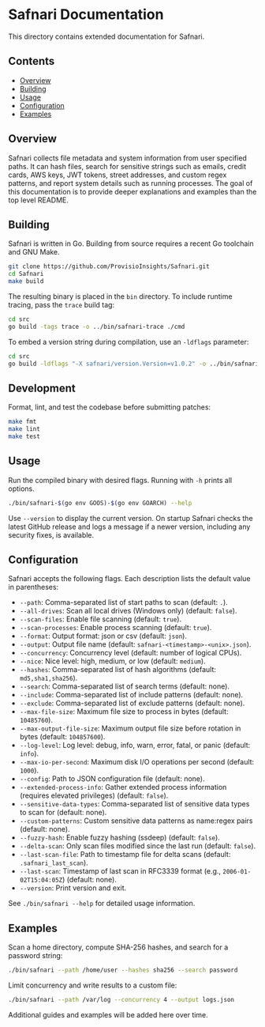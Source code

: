 # Safnari Documentation

This directory contains extended documentation for Safnari.

## Contents

- [Overview](#overview)
- [Building](#building)
- [Usage](#usage)
- [Configuration](#configuration)
- [Examples](#examples)

## Overview

Safnari collects file metadata and system information from user specified paths. It can hash files,
search for sensitive strings such as emails, credit cards, AWS keys, JWT tokens, street addresses,
and custom regex patterns, and report system details such as running processes. The goal of this
documentation is to provide deeper explanations and examples than the top level README.

## Building

Safnari is written in Go. Building from source requires a recent Go toolchain and GNU Make.

```sh
git clone https://github.com/ProvisioInsights/Safnari.git
cd Safnari
make build
```

The resulting binary is placed in the `bin` directory. To include runtime tracing, pass the `trace`
build tag:

```sh
cd src
go build -tags trace -o ../bin/safnari-trace ./cmd
```

To embed a version string during compilation, use an `-ldflags` parameter:

```sh
cd src
go build -ldflags "-X safnari/version.Version=v1.0.2" -o ../bin/safnari ./cmd
```

## Development

Format, lint, and test the codebase before submitting patches:

```sh
make fmt
make lint
make test
```

## Usage

Run the compiled binary with desired flags. Running with `-h` prints all options.

```sh
./bin/safnari-$(go env GOOS)-$(go env GOARCH) --help
```

Use `--version` to display the current version. On startup Safnari checks the latest
GitHub release and logs a message if a newer version, including any security fixes,
is available.

## Configuration

Safnari accepts the following flags. Each description lists the default value in parentheses:

- `--path`: Comma-separated list of start paths to scan (default: `.`).
- `--all-drives`: Scan all local drives (Windows only) (default: `false`).
- `--scan-files`: Enable file scanning (default: `true`).
- `--scan-processes`: Enable process scanning (default: `true`).
- `--format`: Output format: json or csv (default: `json`).
- `--output`: Output file name (default: `safnari-<timestamp>-<unix>.json`).
- `--concurrency`: Concurrency level (default: number of logical CPUs).
- `--nice`: Nice level: high, medium, or low (default: `medium`).
- `--hashes`: Comma-separated list of hash algorithms (default: `md5,sha1,sha256`).
- `--search`: Comma-separated list of search terms (default: none).
- `--include`: Comma-separated list of include patterns (default: none).
- `--exclude`: Comma-separated list of exclude patterns (default: none).
- `--max-file-size`: Maximum file size to process in bytes (default: `10485760`).
- `--max-output-file-size`: Maximum output file size before rotation in bytes
  (default: `104857600`).
- `--log-level`: Log level: debug, info, warn, error, fatal, or panic (default: `info`).
- `--max-io-per-second`: Maximum disk I/O operations per second (default: `1000`).
- `--config`: Path to JSON configuration file (default: none).
- `--extended-process-info`: Gather extended process information (requires
  elevated privileges) (default: `false`).
- `--sensitive-data-types`: Comma-separated list of sensitive data types to scan
  for (default: none).
- `--custom-patterns`: Custom sensitive data patterns as name:regex pairs
  (default: none).
- `--fuzzy-hash`: Enable fuzzy hashing (ssdeep) (default: `false`).
- `--delta-scan`: Only scan files modified since the last run (default: `false`).
- `--last-scan-file`: Path to timestamp file for delta scans (default: `.safnari_last_scan`).
- `--last-scan`: Timestamp of last scan in RFC3339 format (e.g.,
  `2006-01-02T15:04:05Z`) (default: none).
- `--version`: Print version and exit.

See `./bin/safnari --help` for detailed usage information.

## Examples

Scan a home directory, compute SHA-256 hashes, and search for a password string:

```sh
./bin/safnari --path /home/user --hashes sha256 --search password
```

Limit concurrency and write results to a custom file:

```sh
./bin/safnari --path /var/log --concurrency 4 --output logs.json
```

Additional guides and examples will be added here over time.
